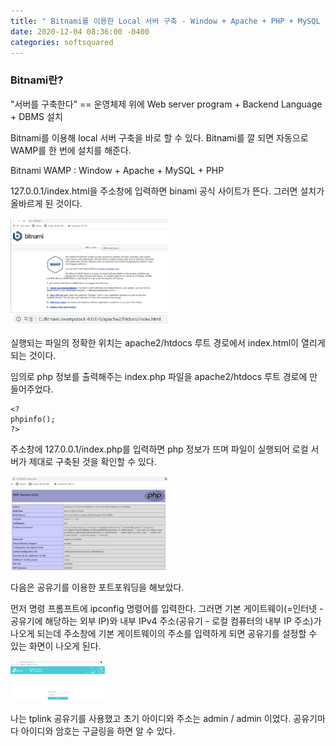 ```yaml
---
title: " Bitnami를 이용한 Local 서버 구축 - Window + Apache + PHP + MySQL "
date: 2020-12-04 08:36:00 -0400
categories: softsquared
---
```


### Bitnami란?

"서버를 구축한다" == 운영체제 위에 Web server program + Backend Language + DBMS 설치

Bitnami를 이용해 local 서버 구축을 바로 할 수 있다. Bitnami를 깔 되면 자동으로 WAMP를 한 번에 설치를 해준다.

Bitnami WAMP : Window + Apache + MySQL + PHP

127.0.0.1/index.html을 주소창에 입력하면 binami 공식 사이트가 뜬다. 그러면 설치가 올바르게 된 것이다.

<img src="/assets/images/Bitnami 설치 후 로컬 돌려보기.PNG" width="50%" height="50%" title="제목" alt=""/>



<img src="/assets/images/bitnami 설치 후 로컬 - 루트 경로.PNG" width="50%" height="50%" title="제목" alt=""/>

실행되는 파일의 정확한 위치는 apache2/htdocs 루트 경로에서 index.html이 열리게 되는 것이다.

임의로 php 정보를 출력해주는 index.php 파일을 apache2/htdocs 루트 경로에 만들어주었다. 

```
<?
phpinfo();
?>
```

주소창에 127.0.0.1/index.php를 입력하면 php 정보가 뜨며 파일이 실행되어 로컬 서버가 제대로 구축된 것을 확인할 수 있다.

<img src="/assets/images/bitnami index.php 실행 확인.PNG" width="50%" height="50%" title="제목" alt=""/>




다음은 공유기를 이용한 포트포워딩을 해보았다.

먼저 명령 프롬프트에 ipconfig 명령어를 입력한다.
그러면 기본 게이트웨이(=인터넷 - 공유기에 해당하는 외부 IP)와 내부 IPv4 주소(공유기 - 로컬 컴퓨터의 내부 IP 주소)가 나오게 되는데 주소창에 기본 게이트웨이의 주소를 입력하게 되면 공유기를 설정할 수 있는 화면이 나오게 된다.

<img src="/assets/images/공유기자체의 설정 화면 _기본 게이트웨이.PNG" width="30%" height="30%" title="제목" alt=""/>



나는 tplink 공유기를 사용했고 초기 아이디와 주소는 admin / admin 이었다. 공유기마다 아이디와 암호는 구글링을 하면 알 수 있다. 



